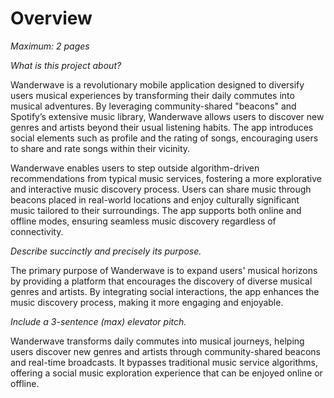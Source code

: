 # Overview

*Maximum: 2 pages*

*What is this project about?*

Wanderwave is a revolutionary mobile application designed to diversify users musical experiences by transforming their daily commutes into musical adventures. By leveraging community-shared "beacons" and Spotify’s extensive music library, Wanderwave allows users to discover new genres and artists beyond their usual listening habits. The app introduces social elements such as profile and the rating of songs, encouraging users to share and rate songs within their vicinity.

Wanderwave enables users to step outside algorithm-driven recommendations from typical music services, fostering a more explorative and interactive music discovery process. Users can share music through beacons placed in real-world locations and enjoy culturally significant music tailored to their surroundings. The app supports both online and offline modes, ensuring seamless music discovery regardless of connectivity.

*Describe succinctly and precisely its purpose.*

The primary purpose of Wanderwave is to expand users' musical horizons by providing a platform that encourages the discovery of diverse musical genres and artists. By integrating social interactions, the app enhances the music discovery process, making it more engaging and enjoyable.


*Include a 3-sentence (max) elevator pitch.*

Wanderwave transforms daily commutes into musical journeys, helping users discover new genres and artists through community-shared beacons and real-time broadcasts. It bypasses traditional music service algorithms, offering a social music exploration experience that can be enjoyed online or offline.